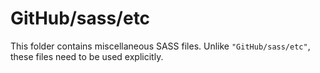 # GitHub/sass/etc

This folder contains miscellaneous SASS files. Unlike `"GitHub/sass/etc"`, these files
need to be used explicitly.

